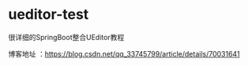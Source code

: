 # ueditor-test
很详细的SpringBoot整合UEditor教程


博客地址 ：https://blog.csdn.net/qq_33745799/article/details/70031641
